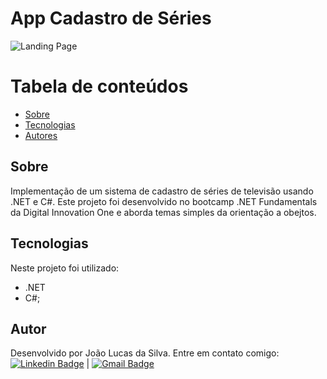  # App Cadastro de Séries

![Landing Page](https://github.com/joao-lucasilva/App-Cadastro-Series/blob/master/DIO.series/assets/Capturar.JPG)

Tabela de conteúdos
=================
   * [Sobre](#sobre)
   * [Tecnologias](#tecnologias)
   * [Autores](#autores)
 
## Sobre

Implementação de um sistema de cadastro de séries de televisão usando .NET e C#. Este projeto foi desenvolvido no bootcamp .NET Fundamentals da Digital Innovation One e aborda temas simples da orientação a obejtos. 


## Tecnologias
Neste projeto foi utilizado:
 -  .NET
 -  C#;

## Autor
Desenvolvido por João Lucas da Silva.
Entre em contato comigo:
 [![Linkedin Badge](https://img.shields.io/badge/-JoaoLucas-blue?style=flat-square&logo=Linkedin&logoColor=white&link=https://www.linkedin.com/in/tgmarinho/)]([https://www.linkedin.com/in/joaolucassilva-812819165/](https://www.linkedin.com/in/joaolucassilva-812819165/)) | [![Gmail Badge](https://img.shields.io/badge/-joao.lsilva1198@gmail.com-c14438?style=flat-square&logo=Gmail&logoColor=white&link=mailto:tgmarinho@gmail.com)](mailto:joao.lsilva1198@gmail.com)
